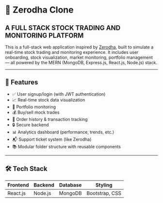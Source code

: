 # 🔁 Zerodha Clone

## A FULL STACK STOCK TRADING AND MONITORING PLATFORM

This is a full-stack web application inspired by [Zerodha](https://zerodha.com/), built to simulate a real-time stock trading and monitoring experience. It includes user onboarding, stock visualization, market monitoring, portfolio management — all powered by the MERN (MongoDB, Express.js, React.js, Node.js) stack.

---

## 🚀 Features

-   ✅ User signup/login (with JWT authentication)
-   📈 Real-time stock data visualization
-   💼 Portfolio monitoring
-   💰 Buy/sell mock trades
-   🧾 Order history & transaction tracking
-   🔒 Secure backend
-   📊 Analytics dashboard (performance, trends, etc.)
-   📬 Support ticket system (like Zerodha)
-   📚 Modular folder structure with reusable components

---

## 🛠 Tech Stack

| Frontend | Backend | Database | Styling        |
| -------- | ------- | -------- | -------------- |
| React.js | Node.js | MongoDB  | Bootstrap, CSS |
